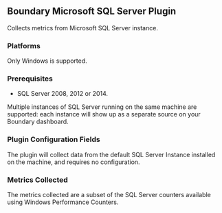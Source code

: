 Boundary Microsoft SQL Server Plugin
------------------------------------
Collects metrics from Microsoft SQL Server instance.

### Platforms
Only Windows is supported.

### Prerequisites
- SQL Server 2008, 2012 or 2014.

Multiple instances of SQL Server running on the same machine are supported: each instance will show up as a
separate source on your Boundary dashboard.

### Plugin Configuration Fields

The plugin will collect data from the default SQL Server Instance installed on the machine, and requires
no configuration.

### Metrics Collected

The metrics collected are a subset of the SQL Server counters available using Windows Performance Counters. 
